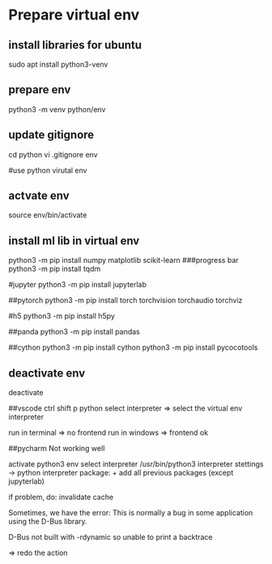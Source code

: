 # Prepare virtual env

## install libraries for ubuntu
sudo apt install python3-venv

## prepare env
python3 -m venv python/env

## update gitignore
cd python
vi .gitignore
env

#use python virutal env

## actvate env
source env/bin/activate

## install ml lib in virtual env
python3 -m pip install numpy matplotlib scikit-learn 
###progress bar
python3 -m pip install tqdm

#jupyter
python3 -m pip install jupyterlab

##pytorch
python3 -m pip install torch torchvision torchaudio torchviz

#h5
python3 -m pip install h5py

##panda
python3 -m pip install pandas

##cython
python3 -m pip install cython
python3 -m pip install pycocotools

## deactivate env
deactivate

##vscode
ctrl shift p
python select interpreter
=> select the virtual env interpreter

run in terminal => no frontend
run in windows => frontend ok

##pycharm
Not working well

activate python3 env
select interpreter /usr/bin/python3
interpreter stettings -> python interpreter
package: +
add all previous packages (except jupyterlab)

if problem, do: 
invalidate cache

Sometimes, we have the error:
This is normally a bug in some application using the D-Bus library.

  D-Bus not built with -rdynamic so unable to print a backtrace

  => redo the action
